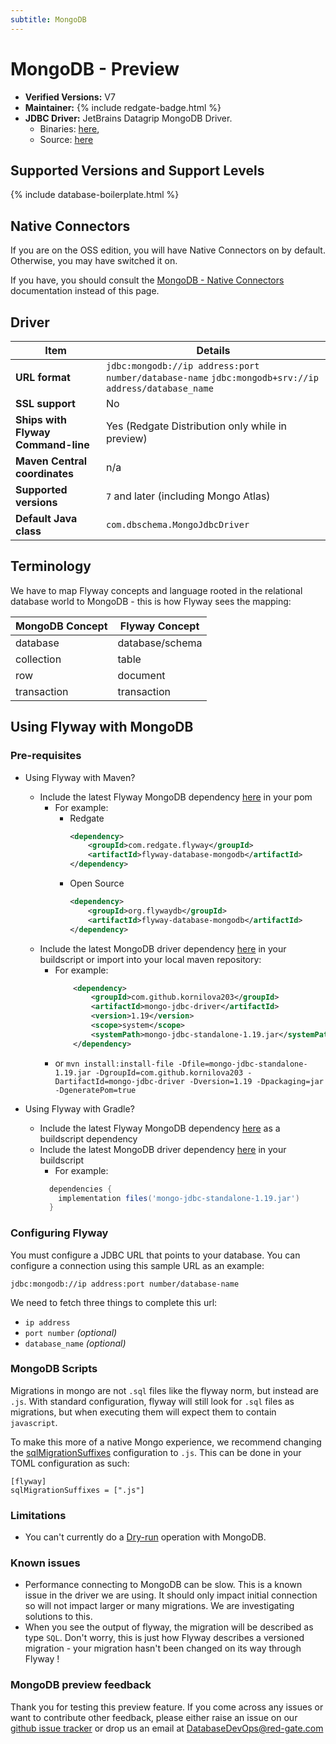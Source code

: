 ```yaml
---
subtitle: MongoDB
---
```


# MongoDB - Preview

- **Verified Versions:** V7
- **Maintainer:** {% include redgate-badge.html %}
- **JDBC Driver:** JetBrains Datagrip MongoDB Driver.
    - Binaries: [here](https://www.jetbrains.com/datagrip/jdbc-drivers/),
    - Source: [here](https://github.com/DataGrip/mongo-jdbc-driver)

## Supported Versions and Support Levels

{% include database-boilerplate.html %}

## Native Connectors

If you are on the OSS edition, you will have Native Connectors on by default. Otherwise, you may have switched it on.

If you have, you should consult the [MongoDB - Native Connectors](/supported-databases/mongodb/mongodb---native-connectors) documentation instead of this page.

## Driver

| Item                               | Details                                                                                                                                 |
|------------------------------------|-----------------------------------------------------------------------------------------------------------------------------------------|
| **URL format**                     | `jdbc:mongodb://ip address:port number/database-name` `jdbc:mongodb+srv://ip address/database_name` |
| **SSL support**                    | No                                                                                                                                      |
| **Ships with Flyway Command-line** | Yes (Redgate Distribution only while in preview)                                                                                        |
| **Maven Central coordinates**      | n/a                                                                                                                                     |
| **Supported versions**             | `7` and later (including Mongo Atlas)                                                                                                   |
| **Default Java class**             | `com.dbschema.MongoJdbcDriver`                                                                                                          |

## Terminology
We have to map Flyway concepts and language rooted in the relational database world to MongoDB - this is how Flyway sees the mapping:
  
| MongoDB Concept | Flyway Concept  |
|-----------------|-----------------|
| database        | database/schema |
| collection      | table           |
| row             | document        |
| transaction     | transaction     |

## Using Flyway with MongoDB

### Pre-requisites

- Using Flyway with Maven?
    - Include the latest Flyway MongoDB dependency [here](https://central.sonatype.com/artifact/org.flywaydb/flyway-database-mongodb) in your pom
        - For example:
            - Redgate
              ```xml
              <dependency>
                  <groupId>com.redgate.flyway</groupId>
                  <artifactId>flyway-database-mongodb</artifactId>
              </dependency>
              ```
            - Open Source
              ```xml
              <dependency>
                  <groupId>org.flywaydb</groupId>
                  <artifactId>flyway-database-mongodb</artifactId>
              </dependency>
              ```
    - Include the latest MongoDB driver dependency [here](https://github.com/DataGrip/mongo-jdbc-driver) in your buildscript or import into your local maven repository:
        - For example:
          ```xml
              <dependency>
                  <groupId>com.github.kornilova203</groupId>
                  <artifactId>mongo-jdbc-driver</artifactId>
                  <version>1.19</version>
                  <scope>system</scope>
                  <systemPath>mongo-jdbc-standalone-1.19.jar</systemPath>  
              </dependency>
          ```
        - or `mvn install:install-file -Dfile=mongo-jdbc-standalone-1.19.jar -DgroupId=com.github.kornilova203 -DartifactId=mongo-jdbc-driver -Dversion=1.19 -Dpackaging=jar -DgeneratePom=true`

- Using Flyway with Gradle?
    - Include the latest Flyway MongoDB dependency [here](https://central.sonatype.com/artifact/org.flywaydb/flyway-database-mongodb) as a buildscript dependency
    - Include the latest MongoDB driver dependency [here](https://github.com/DataGrip/mongo-jdbc-driver) in your buildscript
        - For example:
      ```groovy
        dependencies {
          implementation files('mongo-jdbc-standalone-1.19.jar')
        }
      ```

### Configuring Flyway

You must configure a JDBC URL that points to your database. You can configure a connection using this sample URL as an example:

`jdbc:mongodb://ip address:port number/database-name`

We need to fetch three things to complete this url:

- `ip address`
- `port number` _(optional)_
- `database_name` _(optional)_

### MongoDB Scripts

Migrations in mongo are not `.sql` files like the flyway norm, but instead are `.js`. With standard configuration, flyway will still look for `.sql` files as migrations, but when executing them will expect them to contain `javascript`.

To make this more of a native Mongo experience, we recommend changing the [sqlMigrationSuffixes](<Configuration/Flyway Namespace/Flyway SQL Migration Suffixes Setting>) configuration to `.js`. This can be done in your TOML configuration as such:

```
[flyway]
sqlMigrationSuffixes = [".js"]
```

### Limitations

- You can't currently do a [Dry-run](https://documentation.red-gate.com/flyway/flyway-concepts/migrations/migration-comand-dry-runs) operation with MongoDB.

### Known issues

- Performance connecting to MongoDB can be slow. This is a known issue in the driver we are using. It should only impact initial connection so will not impact larger or many migrations. We are investigating solutions to this.
- When you see the output of flyway, the migration will be described as type `SQL`. Don't worry, this is just how Flyway describes a versioned migration - your migration hasn't been changed on its way through Flyway ! 

### MongoDB preview feedback

Thank you for testing this preview feature. If you come across any issues or want to contribute other feedback, please either raise an issue on our [github issue tracker](https://github.com/flyway/flyway/issues) or drop us an email at [DatabaseDevOps@red-gate.com](mailto:DatabaseDevOps@red-gate.com)
